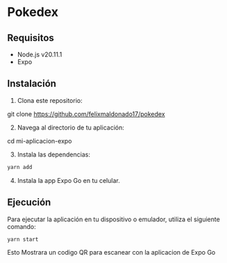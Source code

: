 # Pokedex

## Requisitos

- Node.js v20.11.1
- Expo

## Instalación

1. Clona este repositorio:

git clone https://github.com/felixmaldonado17/pokedex

2. Navega al directorio de tu aplicación:

cd mi-aplicacion-expo

3. Instala las dependencias:

```bash
yarn add
```

4. Instala la app Expo Go en tu celular.

## Ejecución

Para ejecutar la aplicación en tu dispositivo o emulador, utiliza el siguiente comando:

```bash
yarn start
```

Esto Mostrara un codigo QR para escanear con la aplicacion de Expo Go
